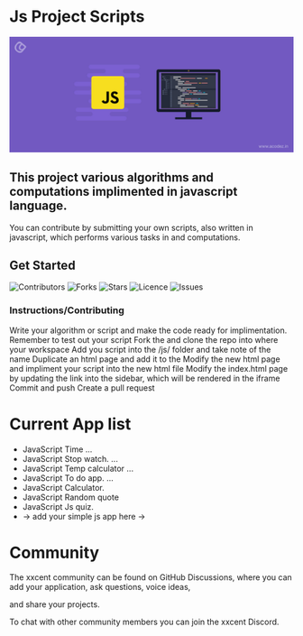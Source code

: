 # Js Project Scripts
![](img/javascript-project.jpg)

## This project various algorithms and computations implimented in javascript language.
You can contribute by submitting your own scripts, also written in javascript, which performs various tasks in and computations.

## Get Started
![Contributors](https://img.shields.io/github/contributors/larymak/Python-project-Scripts?style=plastic)
![Forks](https://img.shields.io/github/forks/larymak/Python-project-Scripts)
![Stars](https://img.shields.io/github/stars/larymak/Python-project-Scripts)
![Licence](https://img.shields.io/github/license/larymak/Python-project-Scripts)
![Issues](https://img.shields.io/github/issues/larymak/Python-project-Scripts)

### Instructions/Contributing
Write your algorithm or script and make the code ready for implimentation.
Remember to test out your script
Fork the and clone the repo into where your workspace
Add you script into the /js/ folder and take note of the name
Duplicate an html page and add it to the 
Modify the new html page and impliment your script into the new html file
Modify the index.html page by updating the link into the sidebar, which will be rendered in the iframe
Commit and push 
Create a pull request
 
# Current App list
 * JavaScript Time ...
 * JavaScript Stop watch. ...
 * JavaScript Temp calculator ...
 * JavaScript To do app. ...
 * JavaScript Calculator. 
 * JavaScript Random quote
 * JavaScript Js quiz.
 * → add your simple js app here →
 
# Community
The xxcent community can be found on GitHub Discussions, where you can add your application, ask questions, voice ideas, 

and share your projects.

To chat with other community members you can join the xxcent Discord.


